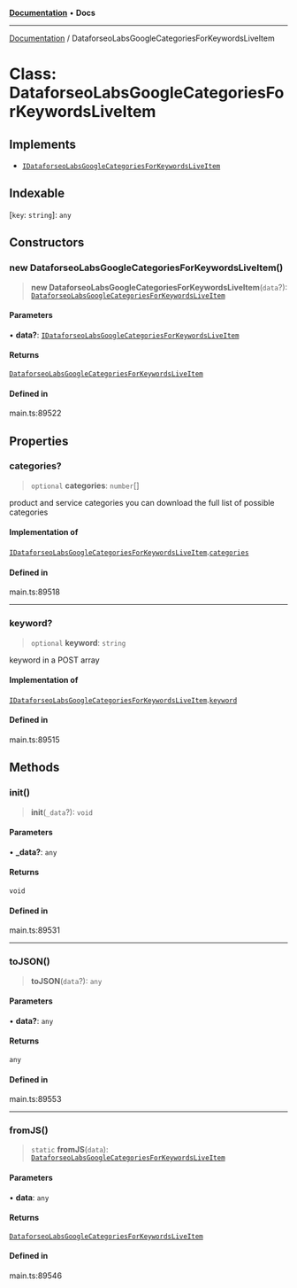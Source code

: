 [**Documentation**](../README.md) • **Docs**

***

[Documentation](../README.md) / DataforseoLabsGoogleCategoriesForKeywordsLiveItem

# Class: DataforseoLabsGoogleCategoriesForKeywordsLiveItem

## Implements

- [`IDataforseoLabsGoogleCategoriesForKeywordsLiveItem`](../interfaces/IDataforseoLabsGoogleCategoriesForKeywordsLiveItem.md)

## Indexable

 \[`key`: `string`\]: `any`

## Constructors

### new DataforseoLabsGoogleCategoriesForKeywordsLiveItem()

> **new DataforseoLabsGoogleCategoriesForKeywordsLiveItem**(`data`?): [`DataforseoLabsGoogleCategoriesForKeywordsLiveItem`](DataforseoLabsGoogleCategoriesForKeywordsLiveItem.md)

#### Parameters

• **data?**: [`IDataforseoLabsGoogleCategoriesForKeywordsLiveItem`](../interfaces/IDataforseoLabsGoogleCategoriesForKeywordsLiveItem.md)

#### Returns

[`DataforseoLabsGoogleCategoriesForKeywordsLiveItem`](DataforseoLabsGoogleCategoriesForKeywordsLiveItem.md)

#### Defined in

main.ts:89522

## Properties

### categories?

> `optional` **categories**: `number`[]

product and service categories
you can download the full list of possible categories

#### Implementation of

[`IDataforseoLabsGoogleCategoriesForKeywordsLiveItem`](../interfaces/IDataforseoLabsGoogleCategoriesForKeywordsLiveItem.md).[`categories`](../interfaces/IDataforseoLabsGoogleCategoriesForKeywordsLiveItem.md#categories)

#### Defined in

main.ts:89518

***

### keyword?

> `optional` **keyword**: `string`

keyword in a POST array

#### Implementation of

[`IDataforseoLabsGoogleCategoriesForKeywordsLiveItem`](../interfaces/IDataforseoLabsGoogleCategoriesForKeywordsLiveItem.md).[`keyword`](../interfaces/IDataforseoLabsGoogleCategoriesForKeywordsLiveItem.md#keyword)

#### Defined in

main.ts:89515

## Methods

### init()

> **init**(`_data`?): `void`

#### Parameters

• **\_data?**: `any`

#### Returns

`void`

#### Defined in

main.ts:89531

***

### toJSON()

> **toJSON**(`data`?): `any`

#### Parameters

• **data?**: `any`

#### Returns

`any`

#### Defined in

main.ts:89553

***

### fromJS()

> `static` **fromJS**(`data`): [`DataforseoLabsGoogleCategoriesForKeywordsLiveItem`](DataforseoLabsGoogleCategoriesForKeywordsLiveItem.md)

#### Parameters

• **data**: `any`

#### Returns

[`DataforseoLabsGoogleCategoriesForKeywordsLiveItem`](DataforseoLabsGoogleCategoriesForKeywordsLiveItem.md)

#### Defined in

main.ts:89546
